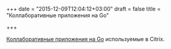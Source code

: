 +++
date = "2015-12-09T12:04:12+03:00"
draft = false
title = "Коллаборативные приложения на Go"

+++

<p><a href="http://stevenberlanga.com/development/go/firebase/2015/12/07/collaborative-go-apps-at-citrix.html">Коллаборативные приложения на Go</a> используемые в Citrix.&nbsp;</p>

